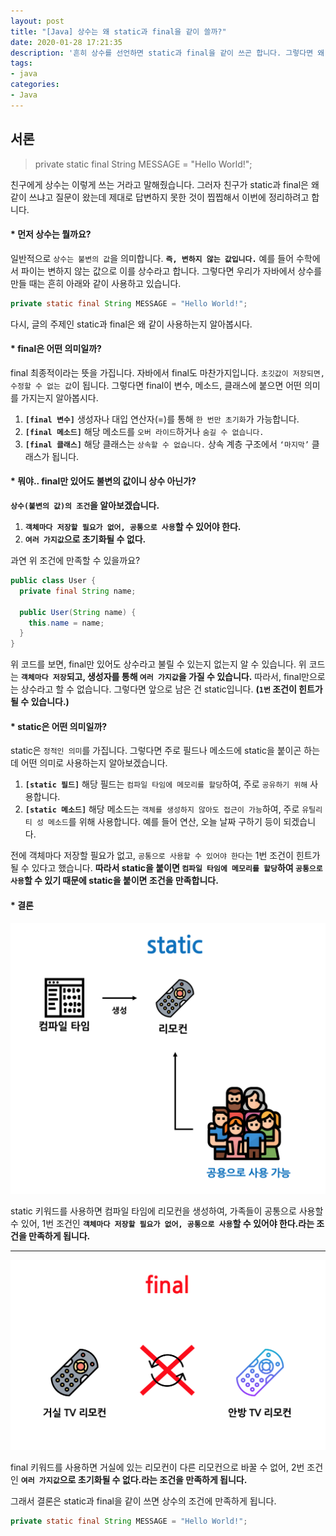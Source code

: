 ```yaml
---
layout: post
title: "[Java] 상수는 왜 static과 final을 같이 쓸까?"
date: 2020-01-28 17:21:35
description: '흔히 상수를 선언하면 static과 final을 같이 쓰곤 합니다. 그렇다면 왜 같이 쓰는지 알아보겠습니다.'
tags:
- java
categories:
- Java
---
```


## 서론

> private static final String MESSAGE = "Hello World!";

친구에게 상수는 이렇게 쓰는 거라고 말해줬습니다. 그러자 친구가 static과 final은 왜 같이 쓰냐고 질문이 왔는데 제대로 답변하지 못한 것이 찝찝해서 이번에 정리하려고 합니다.

#### \* 먼저 상수는 뭘까요?

일반적으로 `상수는 불변의 값`을 의미합니다. **`즉, 변하지 않는 값입니다.`** 예를 들어 수학에서 파이는 변하지 않는 값으로 이를 상수라고 합니다. 그렇다면 우리가 자바에서 상수를 만들 때는 흔히 아래와 같이 사용하고 있습니다.

```java
private static final String MESSAGE = "Hello World!";
```

다시, 글의 주제인 static과 final은 왜 같이 사용하는지 알아봅시다.

#### \* final은 어떤 의미일까?

final 최종적이라는 뜻을 가집니다. 자바에서 final도 마찬가지입니다. `초깃값이 저장되면, 수정할 수 없는 값`이 됩니다. 그렇다면 final이 변수, 메소드, 클래스에 붙으면 어떤 의미를 가지는지 알아봅시다.

1. **`[final 변수]`**
생성자나 대입 연산자(=)를 통해 `한 번만 초기화`가 가능합니다.
2. **`[final 메소드]`**
해당 메소드를 `오버 라이드`하거나 `숨길 수 없습니다.`
3. **`[final 클래스]`**
해당 클래스는 `상속할 수 없습니다.` 상속 계층 구조에서 `‘마지막’` 클래스가 됩니다.

#### \* 뭐야.. final만 있어도 불변의 값이니 상수 아닌가?

**`상수(불변의 값)의 조건`을 알아보겠습니다.**

1. **`객체마다 저장할 필요가 없어, 공통으로 사용`할 수 있어야 한다.**
2. **`여러 가지값`으로 초기화될 수 없다.**

과연 위 조건에 만족할 수 있을까요?

```java
public class User {
  private final String name;

  public User(String name) {
    this.name = name;
  }
}
```

위 코드를 보면, final만 있어도 상수라고 불릴 수 있는지 없는지 알 수 있습니다. 위 코드는 **`객체마다 저장`되고, 생성자를 통해 `여러 가지값`을 가질 수 있습니다.** 따라서, final만으로는 상수라고 할 수 없습니다. 그렇다면 앞으로 남은 건 static입니다. **(`1번` 조건이 힌트가 될 수 있습니다.)**

#### \* static은 어떤 의미일까?

static은 `정적인 의미`를 가집니다. 그렇다면 주로 필드나 메소드에 static을 붙이곤 하는데 어떤 의미로 사용하는지 알아보겠습니다.

1. **`[static 필드]`**
해당 필드는 `컴파일 타임에 메모리를 할당`하여, 주로 `공유하기 위해` 사용합니다.
2. **`[static 메소드]`**
해당 메소드는 `객체를 생성하지 않아도 접근이 가능`하여, 주로 `유틸리티 성 메소드`를 위해 사용합니다. 예를 들어 연산, 오늘 날짜 구하기 등이 되겠습니다.

전에 객체마다 저장할 필요가 없고, `공통으로 사용할 수 있어야 한다`는 1번 조건이 힌트가 될 수 있다고 했습니다. **따라서 static을 붙이면 `컴파일 타임에 메모리를 할당`하여 `공통으로 사용`할 수 있기 때문에 static을 붙이면 조건을 만족합니다.**

#### \* 결론

![static](/assets/img/static&final/static.png)

static 키워드를 사용하면 컴파일 타임에 리모컨을 생성하여, 가족들이 공통으로 사용할 수 있어, 1번 조건인 **`객체마다 저장할 필요가 없어, 공통으로 사용`할 수 있어야 한다.라는 조건을 만족하게 됩니다.**

---

![final](/assets/img/static&final/final.png)

final 키워드를 사용하면 거실에 있는 리모컨이 다른 리모컨으로 바꿀 수 없어, 2번 조건인 **`여러 가지값`으로 초기화될 수 없다.라는 조건을 만족하게 됩니다.**

그래서 결론은 static과 final을 같이 쓰면 상수의 조건에 만족하게 됩니다.

```java
private static final String MESSAGE = "Hello World!";
```
